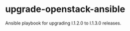 upgrade-openstack-ansible
=========================

Ansible playbook for upgrading I.1.2.0 to I.1.3.0 releases.
